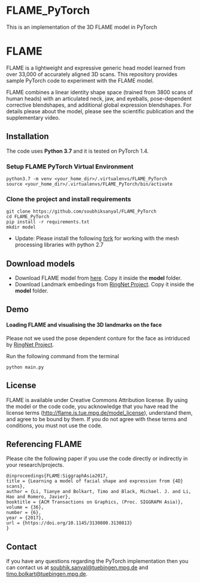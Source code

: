 # FLAME_PyTorch
This is an implementation of the 3D FLAME model in PyTorch

# FLAME

FLAME is a lightweight and expressive generic head model learned from over 33,000 of accurately aligned 3D scans. This repository provides sample PyTorch code to experiment with the FLAME model. 

FLAME combines a linear identity shape space (trained from 3800 scans of human heads) with an articulated neck, jaw, and eyeballs, pose-dependent corrective blendshapes, and additional global expression blendshapes. For details please about the model, please see the scientific publication and the supplementary video.

## Installation

The code uses **Python 3.7** and it is tested on PyTorch 1.4.

### Setup FLAME PyTorch Virtual Environment

```
python3.7 -m venv <your_home_dir>/.virtualenvs/FLAME_PyTorch
source <your_home_dir>/.virtualenvs/FLAME_PyTorch/bin/activate
```
### Clone the project and install requirements

```
git clone https://github.com/soubhiksanyal/FLAME_PyTorch
cd FLAME_PyTorch
pip install -r requirements.txt
mkdir model
```

* Update: Please install the following [fork](https://github.com/TimoBolkart/mesh) for working with the mesh processing libraries with python 2.7 

## Download models

* Download FLAME model from [here](http://flame.is.tue.mpg.de/). Copy it inside the **model** folder. 
* Download Landmark embedings from [RingNet Project](https://github.com/soubhiksanyal/RingNet/tree/master/flame_model). Copy it inside the **model** folder. 

## Demo

#### Loading FLAME and visualising the 3D landmarks on the face

Please not we used the pose dependent conture for the face as intriduced by [RingNet Project](https://github.com/soubhiksanyal/RingNet/tree/master/flame_model).

Run the following command from the terminal

```
python main.py
```

## License

FLAME is available under Creative Commons Attribution license. By using the model or the code code, you acknowledge that you have read the license terms (http://flame.is.tue.mpg.de/model_license), understand them, and agree to be bound by them. If you do not agree with these terms and conditions, you must not use the code.

## Referencing FLAME

Please cite the following paper if you use the code directly or indirectly in your research/projects.
```
@inproceedings{FLAME:SiggraphAsia2017,
title = {Learning a model of facial shape and expression from {4D} scans},
author = {Li, Tianye and Bolkart, Timo and Black, Michael. J. and Li, Hao and Romero, Javier},
booktitle = {ACM Transactions on Graphics, (Proc. SIGGRAPH Asia)},
volume = {36},
number = {6},
year = {2017},
url = {https://doi.org/10.1145/3130800.3130813}
}
```

## Contact

If you have any questions regarding the PyTorch implementation then you can contact us at soubhik.sanyal@tuebingen.mpg.de and timo.bolkart@tuebingen.mpg.de.
